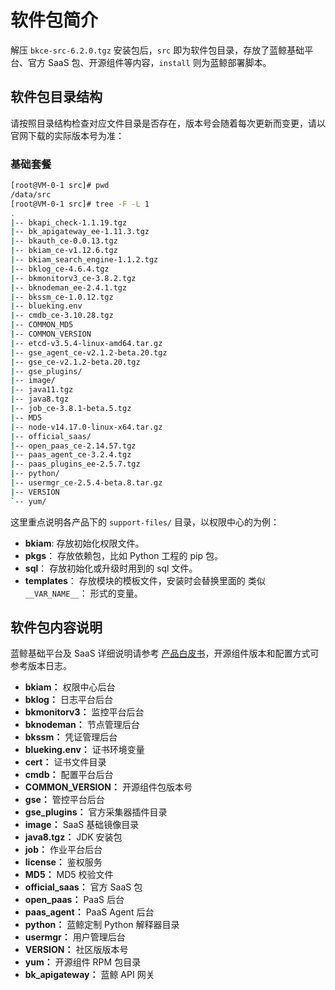 # 软件包简介

解压 `bkce-src-6.2.0.tgz` 安装包后，`src` 即为软件包目录，存放了蓝鲸基础平台、官方 SaaS 包、开源组件等内容，`install` 则为蓝鲸部署脚本。

## 软件包目录结构

请按照目录结构检查对应文件目录是否存在，版本号会随着每次更新而变更，请以官网下载的实际版本号为准：

### 基础套餐

```bash
[root@VM-0-1 src]# pwd
/data/src
[root@VM-0-1 src]# tree -F -L 1
.
|-- bkapi_check-1.1.19.tgz
|-- bk_apigateway_ee-1.11.3.tgz
|-- bkauth_ce-0.0.13.tgz
|-- bkiam_ce-v1.12.6.tgz
|-- bkiam_search_engine-1.1.2.tgz
|-- bklog_ce-4.6.4.tgz
|-- bkmonitorv3_ce-3.8.2.tgz
|-- bknodeman_ee-2.4.1.tgz
|-- bkssm_ce-1.0.12.tgz
|-- blueking.env
|-- cmdb_ce-3.10.28.tgz
|-- COMMON_MD5
|-- COMMON_VERSION
|-- etcd-v3.5.4-linux-amd64.tar.gz
|-- gse_agent_ce-v2.1.2-beta.20.tgz
|-- gse_ce-v2.1.2-beta.20.tgz
|-- gse_plugins/
|-- image/
|-- java11.tgz
|-- java8.tgz
|-- job_ce-3.8.1-beta.5.tgz
|-- MD5
|-- node-v14.17.0-linux-x64.tar.gz
|-- official_saas/
|-- open_paas_ce-2.14.57.tgz
|-- paas_agent_ce-3.2.4.tgz
|-- paas_plugins_ee-2.5.7.tgz
|-- python/
|-- usermgr_ce-2.5.4-beta.8.tar.gz
|-- VERSION
`-- yum/
```

这里重点说明各产品下的 `support-files/` 目录，以权限中心的为例：

- **bkiam**: 存放初始化权限文件。
- **pkgs**： 存放依赖包，比如 Python 工程的 pip 包。
- **sql**： 存放初始化或升级时用到的 sql 文件。
- **templates**： 存放模块的模板文件，安装时会替换里面的 类似 `__VAR_NAME__`： 形式的变量。

## 软件包内容说明

蓝鲸基础平台及 SaaS 详细说明请参考 [产品白皮书](https://bk.tencent.com/docs/)，开源组件版本和配置方式可参考版本日志。

- **bkiam：** 权限中心后台
- **bklog：** 日志平台后台
- **bkmonitorv3：** 监控平台后台
- **bknodeman：** 节点管理后台
- **bkssm：** 凭证管理后台
- **blueking.env：** 证书环境变量
- **cert：** 证书文件目录
- **cmdb：** 配置平台后台
- **COMMON_VERSION：** 开源组件包版本号
- **gse：** 管控平台后台
- **gse_plugins：** 官方采集器插件目录
- **image：** SaaS 基础镜像目录
- **java8.tgz：** JDK 安装包
- **job：** 作业平台后台
- **license：** 鉴权服务
- **MD5：** MD5 校验文件
- **official_saas：** 官方 SaaS 包
- **open_paas：** PaaS 后台
- **paas_agent：** PaaS Agent 后台
- **python：** 蓝鲸定制 Python 解释器目录
- **usermgr：** 用户管理后台
- **VERSION：** 社区版版本号
- **yum：** 开源组件 RPM 包目录
- **bk_apigateway：** 蓝鲸 API 网关
